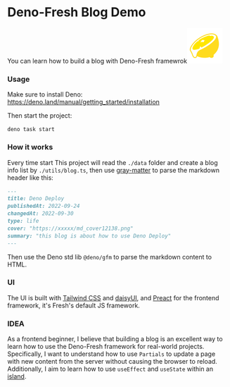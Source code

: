 # Deno-Fresh Blog Demo

You can learn how to build a blog with Deno-Fresh framewrok![image](/static/logo.svg)

### Usage

Make sure to install Deno: https://deno.land/manual/getting_started/installation

Then start the project:

```
deno task start
```

### How it works

Every time start This project will read the `./data` folder and create a blog info list by `./utils/blog.ts`, then use [gray-matter](https://www.npmjs.com/package/gray-matter) to parse the markdown header like this:

```markdown
---
title: Deno Deploy
publishedAt: 2022-09-24
changedAt: 2022-09-30
type: life
cover: "https://xxxxx/md_cover12138.png"
summary: "this blog is about how to use Deno Deploy"
---
```

Then use the Deno std lib `@deno/gfm` to parse the markdown content to HTML.

### UI

The UI is built with [Tailwind CSS](https://tailwindcss.com/) and [daisyUI](https://daisyui.com/), and [Preact](https://preactjs.com/) for the frontend framework, it's Fresh's default JS framework.

### IDEA 

As a frontend beginner, I believe that building a blog is an excellent way to learn how to use the Deno-Fresh framework for real-world projects. Specifically, I want to understand how to use `Partials` to update a page with new content from the server without causing the browser to reload. Additionally, I aim to learn how to use `useEffect` and `useState` within an [island](https://jasonformat.com/islands-architecture/).